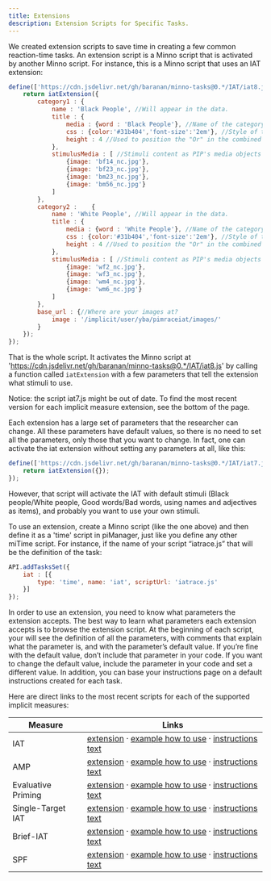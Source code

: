```yaml
---
title: Extensions
description: Extension Scripts for Specific Tasks.
---
```


We created extension scripts to save time in creating a few common reaction-time tasks. An extension script is a Minno script that is activated by another Minno script. 
For instance, this is a Minno script that uses an IAT extension:

```js
define(['https://cdn.jsdelivr.net/gh/baranan/minno-tasks@0.*/IAT/iat8.js'], function(iatExtension){
    return iatExtension({
        category1 : {
            name : 'Black People', //Will appear in the data.
            title : {
                media : {word : 'Black People'}, //Name of the category presented in the task.
                css : {color:'#31b404','font-size':'2em'}, //Style of the category title.
                height : 4 //Used to position the "Or" in the combined block.
            }, 
            stimulusMedia : [ //Stimuli content as PIP's media objects
                {image: 'bf14_nc.jpg'},
                {image: 'bf23_nc.jpg'},
                {image: 'bm23_nc.jpg'},
                {image: 'bm56_nc.jpg'}
            ]
        },    
        category2 :    {
            name : 'White People', //Will appear in the data.
            title : {
                media : {word : 'White People'}, //Name of the category presented in the task.
                css : {color:'#31b404','font-size':'2em'}, //Style of the category title.
                height : 4 //Used to position the "Or" in the combined block.
            }, 
            stimulusMedia : [ //Stimuli content as PIP's media objects
                {image: 'wf2_nc.jpg'},
                {image: 'wf3_nc.jpg'},
                {image: 'wm4_nc.jpg'},
                {image: 'wm6_nc.jpg'}
            ]
        },
        base_url : {//Where are your images at?
            image : '/implicit/user/yba/pimraceiat/images/'
        } 
    });
});
```

That is the whole script. It activates the Minno script at 'https://cdn.jsdelivr.net/gh/baranan/minno-tasks@0.*/IAT/iat8.js' by calling a function called `iatExtension` with a few parameters that tell the extension what stimuli to use. 

Notice: the script iat7.js might be out of date. To find the most recent version for each implicit measure extension, see the bottom of the page.

Each extension has a large set of parameters that the researcher can change. All these parameters have default values, so there is no need to set all the parameters, only those that you want to change. In fact, one can activate the iat extension without setting any parameters at all, like this:

```js
define(['https://cdn.jsdelivr.net/gh/baranan/minno-tasks@0.*/IAT/iat7.js'], function(iatExtension){
    return iatExtension({});
});
```

However, that script will activate the IAT with default stimuli (Black people/White people, Good words/Bad words, using names and adjectives as items), and probably you want to use your own stimuli. 

To use an extension, create a Minno script (like the one above) and then define it as a 'time' script in piManager, just like you define any other miTime script. For instance, if the name of your script “iatrace.js” that will be the definition of the task:

```js
API.addTasksSet({
    iat : [{
        type: 'time', name: 'iat', scriptUrl: 'iatrace.js'
    }]
});
```

In order to use an extension, you need to know what parameters the extension accepts. The best way to learn what parameters each extension accepts is to browse the extension script. At the beginning of each script, your will see the definition of all the parameters, with comments that explain what the parameter is, and with the parameter’s default value. If you’re fine with the default value, don’t include that parameter in your code. If you want to change the default value, include the parameter in your code and set a different value. 
In addition, you can base your instructions page on a default instructions created for each task.

Here are direct links to the most recent scripts for each of the supported implicit measures:


Measure | Links
------- | -----
IAT | [extension](https://cdn.jsdelivr.net/gh/baranan/minno-tasks@0.*/IAT/iat8.js) &middot; [example how to use](https://implicit.harvard.edu/implicit/user/yba/expimp//iatrace.js) &middot; [instructions text](https://implicit.harvard.edu/implicit/user/yba/expimp//instiat.jst)
AMP | [extension](https://cdn.jsdelivr.net/gh/baranan/minno-tasks@0.*/amp/amp3.js) &middot; [example how to use](https://implicit.harvard.edu/implicit/user/yba/expimp/amprace.js) &middot; [instructions text](https://implicit.harvard.edu/implicit/user/yba/expimp/instamp.jst) 
Evaluative Priming | [extension](https://cdn.jsdelivr.net/gh/baranan/minno-tasks@0.*/ep/ep5.js) &middot; [example how to use](https://implicit.harvard.edu/implicit/user/yba/expimp/eprace.js) &middot; [instructions text](https://implicit.harvard.edu/implicit/user/yba/expimp/instep.jst)
Single-Target IAT | [extension](https://cdn.jsdelivr.net/gh/baranan/minno-tasks@0.*/stiat/stiat6.js) &middot; [example how to use](https://implicit.harvard.edu/implicit/user/yba/expimp/stiatblk.js) &middot; [instructions text](https://implicit.harvard.edu/implicit/user/yba/expimp/inststiat.jst)
Brief-IAT | [extension](https://cdn.jsdelivr.net/gh/baranan/minno-tasks@0.*/BIAT/biat6.js) &middot; [example how to use](https://implicit.harvard.edu/implicit/user/yba/expimp/biatrace.js) &middot; [instructions text](https://implicit.harvard.edu/implicit/user/yba/expimp/instbiat.jst)
SPF | [extension](https://cdn.jsdelivr.net/gh/baranan/minno-tasks@0.*/spf/spf4.js) &middot; [example how to use](https://implicit.harvard.edu/implicit/user/yba/expimp/spfrace.js) &middot; [instructions text](https://implicit.harvard.edu/implicit/user/yba/expimp/instspf.jst)
